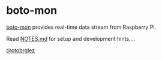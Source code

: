 # boto-mon

[boto-mon] provides real-time data stream from Raspberry Pi.

Read [NOTES.md](NOTES.md) for setup and development hints,...

[@otobrglez](https://github.com/otobrglez)

[boto-mon]: https://github.com/otobrglez/boto-mon
